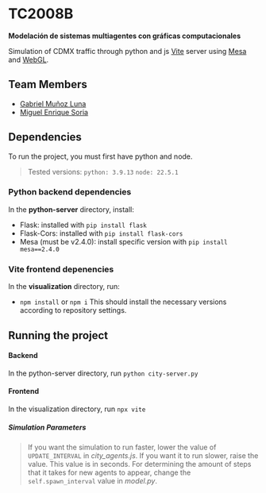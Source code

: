 # TC2008B
**Modelación de sistemas multiagentes con gráficas computacionales**

Simulation of CDMX traffic through python and js [Vite](https://es.vitejs.dev/guide/) server using [Mesa](https://mesa.readthedocs.io) and [WebGL](https://idk.com).

## Team Members

- [Gabriel Muñoz Luna](https://github.com/Toootiz)
- [Miguel Enrique Soria](https://github.com/mesc2004)

## Dependencies
To run the project, you must first have python and node.
> Tested versions: `python: 3.9.13`  `node: 22.5.1`

### Python backend dependencies
In the **python-server** directory, install:
- Flask: installed with `pip install flask`
- Flask-Cors: installed with `pip install flask-cors`
- Mesa (must be v2.4.0): install specific version with `pip install mesa==2.4.0`

### Vite frontend depenencies
In the **visualization** directory, run:
- `npm install` or `npm i`
This should install the necessary versions according to repository settings.

## Running the project

#### Backend
In the python-server directory, run `python city-server.py`

#### Frontend
In the visualization directory, run `npx vite`

##### Simulation Parameters
> If you want the simulation to run faster, lower the value of `UPDATE_INTERVAL` in *city_agents.js*. If you want it to run slower, raise the value. This value is in seconds.
> For determining the amount of steps that it takes for new agents to appear, change the `self.spawn_interval` value in *model.py*.
